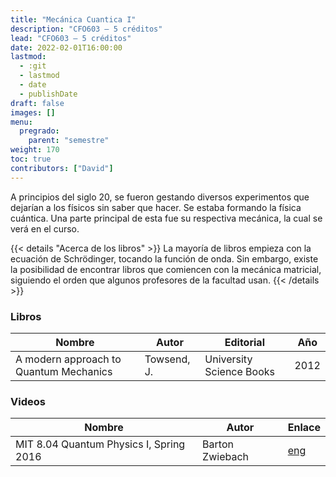 ```yaml
---
title: "Mecánica Cuantica I"
description: "CFO603 — 5 créditos"
lead: "CFO603 — 5 créditos"
date: 2022-02-01T16:00:00
lastmod:
  - :git
  - lastmod
  - date
  - publishDate
draft: false
images: []
menu:
  pregrado:
    parent: "semestre"
weight: 170
toc: true
contributors: ["David"]
---
```


A principios del siglo 20, se fueron gestando diversos experimentos que dejarían a los físicos sin saber que hacer. Se estaba formando la física cuántica. Una parte principal de esta fue su respectiva mecánica, la cual se verá en el curso. 

{{< details "Acerca de los libros" >}}
La mayoría de libros empieza con la ecuación de Schrödinger, tocando la función de onda. Sin embargo, existe la posibilidad de encontrar libros que comiencen con la mecánica matricial, siguiendo el orden que algunos profesores de la facultad usan.
{{< /details >}}

### Libros

|Nombre|Autor|Editorial|Año|
|------|-----|---------|---|
|A modern approach to Quantum Mechanics|Towsend, J.|University Science Books|2012|

### Videos

|Nombre|Autor|Enlace|
|------|-----|------|
|MIT 8.04 Quantum Physics I, Spring 2016|Barton Zwiebach|[eng](https://youtube.com/playlist?list=PLUl4u3cNGP60cspQn3N9dYRPiyVWDd80G)|

